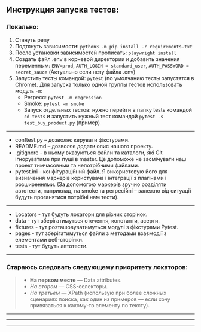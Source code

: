 ## Инструкция запуска тестов:
### Локально:
1. Стянуть репу
2. Подтянуть зависимости: `python3 -m pip install -r requirements.txt`
3. После установки зависимостей прописать: `playwright install`
4. Создать файл .env в корневой директории и добавить значения переменным: `ENV=prod`,  `AUTH_LOGIN = standard_user`, `AUTH_PASSWORD = secret_sauce` (Актуально если нету файла .env)
5. Запустить тесты командой: `pytest` (по умолчанию тесты запустятся в Chrome). Для запуска только одной группы тестов использовать модуль `-m`: 
    + Регресс: `pytest -m regression`
    + Smoke: `pytest -m smoke`
    + Запуск отдельных тестов: нужно перейти в папку tests командой `cd tests` и запустить нужный тест командой  `pytest -s test_buy_product.py` (пример)
 
-------------------------------------------------
+ conftest.py – дозволяє керувати фікстурами.
+ README.md   – дозволяє додати опис нашого проекту.
+ .gitignore  - в ньому вказуються файли та каталоги, які Git ігноруватиме при пуші в master. Це допоможе не засмічувати наш проект тимчасовими та непотрібними файлами.
+ pytest.ini  - конфігураційний файл. Я використовую його для визначення маркерів користувача і інтеграції з плагінами і розширеннями. (За допомогою маркерів зручно розділяти автотести, наприклад, на smoke та регресійні – залежно від ситуації будуть проганятися потрібні нам тести).

-------------------------------------------------
+ Locators - тут будуть локатори для різних сторінок.
+ data     - тут зберігатимуться оточення, константи, асерти.
+ fixtures - тут розташовуватимуться модулі з фікстурами Pytest.
+ pages    - тут зберігатимуться файли з методами взаємодії з елементами веб-сторінки.
+ tests    - тут будуть автотести.

---------------------------------------------------
### Cтараюсь следовать следующему приоритету локаторов: 
> * __На первом месте__ — Data attributes.
> * _На втором_ — CSS-селекторы.
> * _На третьем_ — XPath (использую при более сложных сценариях поиска, как один из примеров — если хочу привязаться к какому-то элементу по тексту).

-------------------------------------------------

-------------------------------------------------

-------------------------------------------------